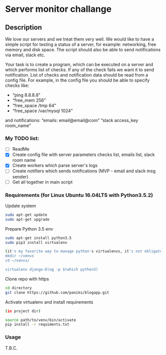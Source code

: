# Server monitor challange

## Description

We love our servers and we treat them very well. We would like to have a simple 
script for testing a status of a server, for example: networking, free memory 
and disk space. The script should also be able to send notifications via email, 
slack etc.

Your task is to create a program, which can be executed on a server and 
which performs list of checks. If any of the check fails we want it to send 
notification. List of checks and notification data should be read from a config 
file. For example, in the config file you should be able to specify checks like:
- “ping 8.8.8.8” 
- “free_mem 256” 
- “free_space /tmp 64” 
- “free_space /var/mysql 1024”

and notifications: 
“emails: email@email@com”
“slack access_key room_name”

### My TODO list: 
- [ ] ReadMe 
- [x] Create config file with server parameters checks list, emails 
list, slack room name
- [x] Create workers which parse server's logs 
- [ ] Create notifiers which sends notifications (MVP - email and slack msg sender) 
- [ ] Get all together in main script 

### Requirements (for Linux Ubuntu 16.04LTS with Python3.5.2)

Update system
```bash
sudo apt-get update
sudo apt-get upgrade
```

Prepare Python 3.5 env
```bash
sudo apt-get install python3.5
sudo pip3 install virtualenv

(it's my favorite way to manage python's virtualenvs, it's not obligatory or something)
mkdir ~/venvs
cd ~/venvs/

virtualenv django-blog -p $(which python3)
```

Clone repo with https

```bash
cd directory
git clone https://github.com/paniks/blogapp.git
```

Activate virtualenv and install requirements
```bash
(in project dir)

source path/to/venv/bin/activate
pip install -r requiments.txt
```

### Usage

T.B.C.
